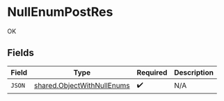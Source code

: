 # NullEnumPostRes

OK


## Fields

| Field                                                                           | Type                                                                            | Required                                                                        | Description                                                                     |
| ------------------------------------------------------------------------------- | ------------------------------------------------------------------------------- | ------------------------------------------------------------------------------- | ------------------------------------------------------------------------------- |
| `JSON`                                                                          | [shared.ObjectWithNullEnums](../../../pkg/models/shared/objectwithnullenums.md) | :heavy_check_mark:                                                              | N/A                                                                             |